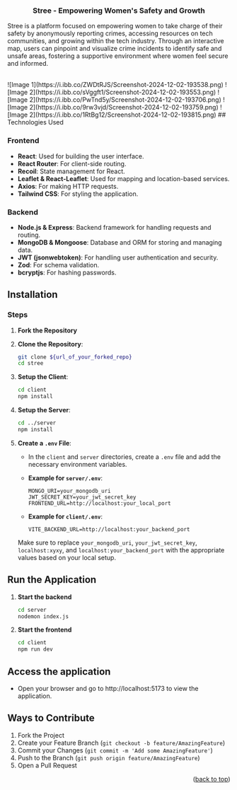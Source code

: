 <div align="center">

  <h3 align="center" >Stree - Empowering Women's Safety and Growth</h3>

</div>

Stree is a platform focused on empowering women to take charge of their safety by anonymously reporting crimes, accessing resources on tech communities, and growing within the tech industry. Through an interactive map, users can pinpoint and visualize crime incidents to identify safe and unsafe areas, fostering a supportive environment where women feel secure and informed.

<br>
![Image 1](https://i.ibb.co/ZWDtRJS/Screenshot-2024-12-02-193538.png)
![Image 2](https://i.ibb.co/sVggft1/Screenshot-2024-12-02-193553.png)
![Image 2](https://i.ibb.co/PwTnd5y/Screenshot-2024-12-02-193706.png)
![Image 2](https://i.ibb.co/9rw3vjd/Screenshot-2024-12-02-193759.png)
![Image 2](https://i.ibb.co/1RtBg12/Screenshot-2024-12-02-193815.png)
## Technologies Used

### Frontend

- **React**: Used for building the user interface.
- **React Router**: For client-side routing.
- **Recoil**: State management for React.
- **Leaflet & React-Leaflet**: Used for mapping and location-based services.
- **Axios**: For making HTTP requests.
- **Tailwind CSS**: For styling the application.

### Backend

- **Node.js & Express**: Backend framework for handling requests and routing.
- **MongoDB & Mongoose**: Database and ORM for storing and managing data.
- **JWT (jsonwebtoken)**: For handling user authentication and security.
- **Zod**: For schema validation.
- **bcryptjs**: For hashing passwords.

## Installation



### Steps

1. **Fork the Repository**

2. **Clone the Repository**:
   ```bash
   git clone ${url_of_your_forked_repo}
   cd stree
   ```

3. **Setup the Client**:

    ```bash
    cd client
    npm install
    ```
  
  
4. **Setup the Server**:
    ```bash
    cd ../server
    npm install
    ```



5. **Create a `.env` File**:

   - In the `client` and `server` directories, create a `.env` file and add the necessary environment variables.

   - **Example for `server/.env`**:
     ```plaintext
     MONGO_URI=your_mongodb_uri
     JWT_SECRET_KEY=your_jwt_secret_key
     FRONTEND_URL=http://localhost:your_local_port
     ```

   - **Example for `client/.env`**:
     ```plaintext
     VITE_BACKEND_URL=http://localhost:your_backend_port
     ```
   
   Make sure to replace `your_mongodb_uri`, `your_jwt_secret_key`, `localhost:xyxy`, and `localhost:your_backend_port` with the appropriate values based on your local setup.

## Run the Application

1. **Start the backend**

    ```bash
    cd server
    nodemon index.js
    ```
2. **Start the frontend**

    ```bash
    cd client
    npm run dev
   ```

## Access the application

- Open your browser and go to http://localhost:5173 to view the application.



## Ways to Contribute

1. Fork the Project
2. Create your Feature Branch (`git checkout -b feature/AmazingFeature`)
3. Commit your Changes (`git commit -m 'Add some AmazingFeature'`)
4. Push to the Branch (`git push origin feature/AmazingFeature`)
5. Open a Pull Request


<p align="right">(<a href="#readme-top">back to top</a>)</p> 

